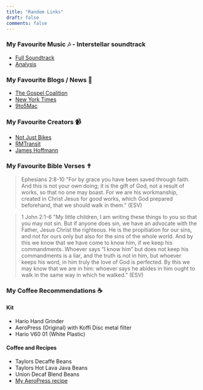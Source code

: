 ```yaml
---
title: "Random Links"
draft: false
comments: false
---
```


### My Favourite Music 🎶 - Interstellar soundtrack

- [Full Soundtrack](https://youtu.be/YF1eYbfbH5k)
- [Analysis](https://youtu.be/n6HtAu0fNQ4)

### My Favourite Blogs / News 📝

- [The Gospel Coalition](https://www.thegospelcoalition.org)
- [New York Times](https://www.nytimes.com)
- [9to5Mac](https://www.9to5mac.com)

### My Favourite Creators 📹

- [Not Just Bikes](https://www.notjustbikes.com)
- [RMTransit](https://www.reecemartin.ca)
- [James Hoffmann](https://www.youtube.com/@jameshoffmann)

### My Favourite Bible Verses ✝️

  > Ephesians 2:8-10 "For by grace you have been saved through faith. And this is not your own doing; it is the gift of God, not a result of works, so that no one may boast. For we are his workmanship, created in Christ Jesus for good works, which God prepared beforehand, that we should walk in them." (ESV)

  > 1 John 2:1-6 "My little children, I am writing these things to you so that you may not sin. But if anyone does sin, we have an advocate with the Father, Jesus Christ the righteous. He is the propitiation for our sins, and not for ours only but also for the sins of the whole world. And by this we know that we have come to know him, if we keep his commandments. Whoever says “I know him” but does not keep his commandments is a liar, and the truth is not in him, but whoever keeps his word, in him truly the love of God is perfected. By this we may know that we are in him: whoever says he abides in him ought to walk in the same way in which he walked." (ESV)

### My Coffee Recommendations ☕️

#### Kit

- Hario Hand Grinder
- AeroPress (Original) with Koffi Disc metal filter
- Hario V60 01 (White Plastic)

#### Coffee and Recipes

- Taylors Decaffe Beans
- Taylors Hot Lava Java Beans
- Union Decaf Blend Beans
- [My AeroPress recipe](https://aeroprecipe.com/recipes/aeropresso-light)
